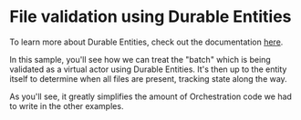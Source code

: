 # File validation using Durable Entities
To learn more about Durable Entities, check out the documentation [here](https://docs.microsoft.com/en-us/azure/azure-functions/durable/durable-functions-entities).

In this sample, you'll see how we can treat the "batch" which is being validated as a virtual actor using Durable Entities. It's then up to the entity itself to determine when all files are present, tracking state along the way.

As you'll see, it greatly simplifies the amount of Orchestration code we had to write in the other examples.